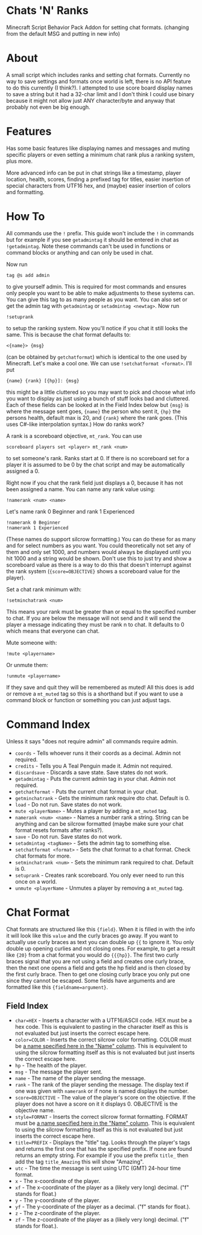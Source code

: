 # Chats 'N' Ranks
Minecraft Script Behavior Pack Addon for setting chat formats. (changing from the default <NAME> MSG and putting in new info)
# About
A small script which includes ranks and setting chat formats. Currently no way to save settings and formats once world is left, there is no API feature to do this currently (I think?). I attempted to use score board display names to save a string but it had a 32-char limit and I don't think I could use binary because it might not allow just ANY character/byte and anyway that probably not even be big enough.
# Features
Has some basic features like displaying names and messages and muting specific players or even setting a minimum chat rank plus a ranking system, plus more.

More advanced info can be put in chat strings like a timestamp, player location, health, scores, finding a prefixed tag for titles, easier insertion of special characters from UTF16 hex, and (maybe) easier insertion of colors and formatting.
# How To
All commands use the `!` prefix. This guide won't include the `!` in commands but for example if you see `getadmintag` it should be entered in chat as `!getadmintag`. Note these commands can't be used in functions or command blocks or anything and can only be used in chat.

Now run
```
tag @s add admin
```
to give yourself admin. This is required for most commands and ensures only people you want to be able to make adjustments to these systems can. You can give this tag to as many people as you want. You can also set or get the admin tag with `getadmintag` or `setadmintag <newtag>`. Now run
```
!setuprank
```
to setup the ranking system. Now you'll notice if you chat it still looks the same. This is because the chat format defaults to:
```
<{name}> {msg}
```
(can be obtained by `getchatformat`) which is identical to the one used by Minecraft. Let's make a cool one. We can use `!setchatformat <format>`. I'll put
```
{name} {rank} [{hp}]: {msg}
```
this might be a little cluttered so you may want to pick and choose what info you want to display as just using a bunch of stuff looks bad and cluttered. Each of these fields can be looked at in the Field Index below but `{msg}` is where the message sent goes, `{name}` the person who sent it, `{hp}` the persons health, default max is 20, and `{rank}` where the rank goes. (This uses C#-like interpolation syntax.) How do ranks work?

A rank is a scoreboard objective, `mt_rank`. You can use
```
scoreboard players set <player> mt_rank <num>
```
to set someone's rank. Ranks start at 0. If there is no scoreboard set for a player it is assumed to be 0 by the chat script and may be automatically assigned a 0.

Right now if you chat the rank field just displays a 0, because it has not been assigned a name. You can name any rank value using:
```
!namerank <num> <name>
```
Let's name rank 0 Beginner and rank 1 Experienced
```
!namerank 0 Beginner
!namerank 1 Experienced
```
(These names do support silcrow formatting.) You can do these for as many and for select numbers as you want. You could theoretically not set any of them and only set 1000, and numbers would always be displayed until you hit 1000 and a string would be shown. Don't use this to just try and show a scoreboard value as there is a way to do this that doesn't interrupt against the rank system (`{score=OBJECTIVE}` shows a scoreboard value for the player).

Set a chat rank minimum with:
```
!setminchatrank <num>
```
This means your rank must be greater than or equal to the specified number to chat. If you are below the message will not send and it will send the player a message indicating they must be rank n to chat. It defaults to 0 which means that everyone can chat.

Mute someone with:
```
!mute <playername>
```
Or unmute them:
```
!unmute <playername>
```
If they save and quit they will be remembered as muted! All this does is add or remove a `mt_muted` tag so this is a shorthand but if you want to use a command block or function or something you can just adjust tags.
# Command Index
Unless it says "does not require admin" all commands require admin.

- `coords` - Tells whoever runs it their coords as a decimal. Admin not required.
- `credits` - Tells you A Teal Penguin made it. Admin not required.
- `discardsave` - Discards a save state. Save states do not work.
- `getadmintag` - Puts the current admin tag in your chat. Admin not required.
- `getchatformat` - Puts the current chat format in your chat.
- `getminchatrank` - Gets the minimum rank require dto chat. Default is 0.
- `load` - Do not run. Save states do not work.
- `mute <playerName>` - Mutes a player by adding a `mt_muted` tag.
- `namerank <num> <name>` - Names a number rank a string. String can be anything and can be silcrow formatted (maybe make sure your chat format resets formats after ranks?).
- `save` - Do not run. Save states do not work.
- `setadmintag <tagName>` - Sets the admin tag to something else.
- `setchatformat <format>` - Sets the chat format to a chat format. Check chat formats for more.
- `setminchatrank <num>` - Sets the minimum rank required to chat. Default is 0.
- `setuprank` - Creates rank scoreboard. You only ever need to run this once on a world.
- `unmute <playerName` - Unmutes a player by removing a `mt_muted` tag.
# Chat Format
Chat formats are structured like this `{field}`. When it is filled in with the info it will look like this `value` and the curly braces go away. If you want to actually use curly braces as text you can double up `{{` to ignore it. You only double up opening curlies and not closing ones. For example, to get a result like `{20}` from a chat format you would do `{{{hp}}`. The first two curly braces signal that you are not using a field and creates one curly brace, then the next one opens a field and gets the hp field and is then closed by the first curly brace. Then to get one closing curly brace you only put one since they cannot be escaped. Some fields have arguments and are formatted like this `{fieldname=argument}`.
## Field Index
- `char=HEX` - Inserts a character with a UTF16/ASCII code. HEX must be a hex code. This is equivalent to pasting in the character itself as this is not evaluated but just inserts the correct escape here.
- `color=COLOR` - Inserts the correct silcrow color formatting. COLOR must be [a name specified here in the "Name" column](https://minecraft.fandom.com/wiki/Formatting_codes#Color_codes). This is equivalent to using the silcrow formatting itself as this is not evaluated but just inserts the correct escape here.
- `hp` - The health of the player.
- `msg` - The message the player sent.
- `name` - The name of the player sending the message.
- `rank` - The rank of the player sending the message. The display text if one was given with `namerank` or if none is named displays the number.
- `score=OBJECTIVE` - The value of the player's score on the objective. If the player does not have a score on it it displays 0. OBJECTIVE is the objective name.
- `style=FORMAT` - Inserts the correct silcrow format formatting. FORMAT must be [a name specified here in the "Name" column](https://minecraft.fandom.com/wiki/Formatting_codes#Formatting_codes). This is equivalent to using the silcrow formatting itself as this is not evaluated but just inserts the correct escape here.
- `title=PREFIX` - Displays the "title" tag. Looks through the player's tags and returns the first one that has the specified prefix. If none are found returns an empty string. For example if you use the prefix `title_` then add the tag `title_Amazing` this will show "Amazing".
- `utc` - The time the message is sent using UTC (GMT) 24-hour time format.
- `x` - The x-coordinate of the player.
- `xf` - The x-coordinate of the player as a (likely very long) decimal. ("f" stands for float.)
- `y` - The y-coordinate of the player.
- `yf` - The y-coordinate of the player as a decimal. ("f" stands for float.).
- `z` - The z-coordinate of the player.
- `zf` - The z-coordinate of the player as a (likely very long) decimal. ("f" stands for float.).
